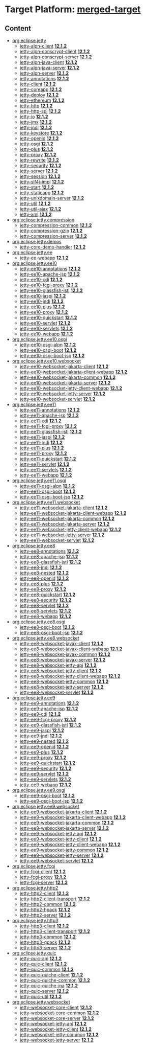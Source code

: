 # Target Platform: [merged-target](https://github.com/eclipse-orbit/orbit-simrel/blob/main/maven-jetty/tp/MavenJetty.target)

## Content
 - [org.eclipse.jetty](https://repo.maven.apache.org/maven2/org/eclipse/jetty/)
    - [jetty-alpn-client](https://repo.maven.apache.org/maven2/org/eclipse/jetty/jetty-alpn-client/) **[12.1.2](https://repo.maven.apache.org/maven2/org/eclipse/jetty/jetty-alpn-client/12.1.2)**
    - [jetty-alpn-conscrypt-client](https://repo.maven.apache.org/maven2/org/eclipse/jetty/jetty-alpn-conscrypt-client/) **[12.1.2](https://repo.maven.apache.org/maven2/org/eclipse/jetty/jetty-alpn-conscrypt-client/12.1.2)**
    - [jetty-alpn-conscrypt-server](https://repo.maven.apache.org/maven2/org/eclipse/jetty/jetty-alpn-conscrypt-server/) **[12.1.2](https://repo.maven.apache.org/maven2/org/eclipse/jetty/jetty-alpn-conscrypt-server/12.1.2)**
    - [jetty-alpn-java-client](https://repo.maven.apache.org/maven2/org/eclipse/jetty/jetty-alpn-java-client/) **[12.1.2](https://repo.maven.apache.org/maven2/org/eclipse/jetty/jetty-alpn-java-client/12.1.2)**
    - [jetty-alpn-java-server](https://repo.maven.apache.org/maven2/org/eclipse/jetty/jetty-alpn-java-server/) **[12.1.2](https://repo.maven.apache.org/maven2/org/eclipse/jetty/jetty-alpn-java-server/12.1.2)**
    - [jetty-alpn-server](https://repo.maven.apache.org/maven2/org/eclipse/jetty/jetty-alpn-server/) **[12.1.2](https://repo.maven.apache.org/maven2/org/eclipse/jetty/jetty-alpn-server/12.1.2)**
    - [jetty-annotations](https://repo.maven.apache.org/maven2/org/eclipse/jetty/jetty-annotations/) **[12.1.2](https://repo.maven.apache.org/maven2/org/eclipse/jetty/jetty-annotations/12.1.2)**
    - [jetty-client](https://repo.maven.apache.org/maven2/org/eclipse/jetty/jetty-client/) **[12.1.2](https://repo.maven.apache.org/maven2/org/eclipse/jetty/jetty-client/12.1.2)**
    - [jetty-coreapp](https://repo.maven.apache.org/maven2/org/eclipse/jetty/jetty-coreapp/) **[12.1.2](https://repo.maven.apache.org/maven2/org/eclipse/jetty/jetty-coreapp/12.1.2)**
    - [jetty-deploy](https://repo.maven.apache.org/maven2/org/eclipse/jetty/jetty-deploy/) **[12.1.2](https://repo.maven.apache.org/maven2/org/eclipse/jetty/jetty-deploy/12.1.2)**
    - [jetty-ethereum](https://repo.maven.apache.org/maven2/org/eclipse/jetty/jetty-ethereum/) **[12.1.2](https://repo.maven.apache.org/maven2/org/eclipse/jetty/jetty-ethereum/12.1.2)**
    - [jetty-http](https://repo.maven.apache.org/maven2/org/eclipse/jetty/jetty-http/) **[12.1.2](https://repo.maven.apache.org/maven2/org/eclipse/jetty/jetty-http/12.1.2)**
    - [jetty-http-spi](https://repo.maven.apache.org/maven2/org/eclipse/jetty/jetty-http-spi/) **[12.1.2](https://repo.maven.apache.org/maven2/org/eclipse/jetty/jetty-http-spi/12.1.2)**
    - [jetty-io](https://repo.maven.apache.org/maven2/org/eclipse/jetty/jetty-io/) **[12.1.2](https://repo.maven.apache.org/maven2/org/eclipse/jetty/jetty-io/12.1.2)**
    - [jetty-jmx](https://repo.maven.apache.org/maven2/org/eclipse/jetty/jetty-jmx/) **[12.1.2](https://repo.maven.apache.org/maven2/org/eclipse/jetty/jetty-jmx/12.1.2)**
    - [jetty-jndi](https://repo.maven.apache.org/maven2/org/eclipse/jetty/jetty-jndi/) **[12.1.2](https://repo.maven.apache.org/maven2/org/eclipse/jetty/jetty-jndi/12.1.2)**
    - [jetty-keystore](https://repo.maven.apache.org/maven2/org/eclipse/jetty/jetty-keystore/) **[12.1.2](https://repo.maven.apache.org/maven2/org/eclipse/jetty/jetty-keystore/12.1.2)**
    - [jetty-openid](https://repo.maven.apache.org/maven2/org/eclipse/jetty/jetty-openid/) **[12.1.2](https://repo.maven.apache.org/maven2/org/eclipse/jetty/jetty-openid/12.1.2)**
    - [jetty-osgi](https://repo.maven.apache.org/maven2/org/eclipse/jetty/jetty-osgi/) **[12.1.2](https://repo.maven.apache.org/maven2/org/eclipse/jetty/jetty-osgi/12.1.2)**
    - [jetty-plus](https://repo.maven.apache.org/maven2/org/eclipse/jetty/jetty-plus/) **[12.1.2](https://repo.maven.apache.org/maven2/org/eclipse/jetty/jetty-plus/12.1.2)**
    - [jetty-proxy](https://repo.maven.apache.org/maven2/org/eclipse/jetty/jetty-proxy/) **[12.1.2](https://repo.maven.apache.org/maven2/org/eclipse/jetty/jetty-proxy/12.1.2)**
    - [jetty-rewrite](https://repo.maven.apache.org/maven2/org/eclipse/jetty/jetty-rewrite/) **[12.1.2](https://repo.maven.apache.org/maven2/org/eclipse/jetty/jetty-rewrite/12.1.2)**
    - [jetty-security](https://repo.maven.apache.org/maven2/org/eclipse/jetty/jetty-security/) **[12.1.2](https://repo.maven.apache.org/maven2/org/eclipse/jetty/jetty-security/12.1.2)**
    - [jetty-server](https://repo.maven.apache.org/maven2/org/eclipse/jetty/jetty-server/) **[12.1.2](https://repo.maven.apache.org/maven2/org/eclipse/jetty/jetty-server/12.1.2)**
    - [jetty-session](https://repo.maven.apache.org/maven2/org/eclipse/jetty/jetty-session/) **[12.1.2](https://repo.maven.apache.org/maven2/org/eclipse/jetty/jetty-session/12.1.2)**
    - [jetty-slf4j-impl](https://repo.maven.apache.org/maven2/org/eclipse/jetty/jetty-slf4j-impl/) **[12.1.2](https://repo.maven.apache.org/maven2/org/eclipse/jetty/jetty-slf4j-impl/12.1.2)**
    - [jetty-start](https://repo.maven.apache.org/maven2/org/eclipse/jetty/jetty-start/) **[12.1.2](https://repo.maven.apache.org/maven2/org/eclipse/jetty/jetty-start/12.1.2)**
    - [jetty-staticapp](https://repo.maven.apache.org/maven2/org/eclipse/jetty/jetty-staticapp/) **[12.1.2](https://repo.maven.apache.org/maven2/org/eclipse/jetty/jetty-staticapp/12.1.2)**
    - [jetty-unixdomain-server](https://repo.maven.apache.org/maven2/org/eclipse/jetty/jetty-unixdomain-server/) **[12.1.2](https://repo.maven.apache.org/maven2/org/eclipse/jetty/jetty-unixdomain-server/12.1.2)**
    - [jetty-util](https://repo.maven.apache.org/maven2/org/eclipse/jetty/jetty-util/) **[12.1.2](https://repo.maven.apache.org/maven2/org/eclipse/jetty/jetty-util/12.1.2)**
    - [jetty-util-ajax](https://repo.maven.apache.org/maven2/org/eclipse/jetty/jetty-util-ajax/) **[12.1.2](https://repo.maven.apache.org/maven2/org/eclipse/jetty/jetty-util-ajax/12.1.2)**
    - [jetty-xml](https://repo.maven.apache.org/maven2/org/eclipse/jetty/jetty-xml/) **[12.1.2](https://repo.maven.apache.org/maven2/org/eclipse/jetty/jetty-xml/12.1.2)**
 - [org.eclipse.jetty.compression](https://repo.maven.apache.org/maven2/org/eclipse/jetty/compression/)
    - [jetty-compression-common](https://repo.maven.apache.org/maven2/org/eclipse/jetty/compression/jetty-compression-common/) **[12.1.2](https://repo.maven.apache.org/maven2/org/eclipse/jetty/compression/jetty-compression-common/12.1.2)**
    - [jetty-compression-gzip](https://repo.maven.apache.org/maven2/org/eclipse/jetty/compression/jetty-compression-gzip/) **[12.1.2](https://repo.maven.apache.org/maven2/org/eclipse/jetty/compression/jetty-compression-gzip/12.1.2)**
    - [jetty-compression-server](https://repo.maven.apache.org/maven2/org/eclipse/jetty/compression/jetty-compression-server/) **[12.1.2](https://repo.maven.apache.org/maven2/org/eclipse/jetty/compression/jetty-compression-server/12.1.2)**
 - [org.eclipse.jetty.demos](https://repo.maven.apache.org/maven2/org/eclipse/jetty/demos/)
    - [jetty-core-demo-handler](https://repo.maven.apache.org/maven2/org/eclipse/jetty/demos/jetty-core-demo-handler/) **[12.1.2](https://repo.maven.apache.org/maven2/org/eclipse/jetty/demos/jetty-core-demo-handler/12.1.2)**
 - [org.eclipse.jetty.ee](https://repo.maven.apache.org/maven2/org/eclipse/jetty/ee/)
    - [jetty-ee-webapp](https://repo.maven.apache.org/maven2/org/eclipse/jetty/ee/jetty-ee-webapp/) **[12.1.2](https://repo.maven.apache.org/maven2/org/eclipse/jetty/ee/jetty-ee-webapp/12.1.2)**
 - [org.eclipse.jetty.ee10](https://repo.maven.apache.org/maven2/org/eclipse/jetty/ee10/)
    - [jetty-ee10-annotations](https://repo.maven.apache.org/maven2/org/eclipse/jetty/ee10/jetty-ee10-annotations/) **[12.1.2](https://repo.maven.apache.org/maven2/org/eclipse/jetty/ee10/jetty-ee10-annotations/12.1.2)**
    - [jetty-ee10-apache-jsp](https://repo.maven.apache.org/maven2/org/eclipse/jetty/ee10/jetty-ee10-apache-jsp/) **[12.1.2](https://repo.maven.apache.org/maven2/org/eclipse/jetty/ee10/jetty-ee10-apache-jsp/12.1.2)**
    - [jetty-ee10-cdi](https://repo.maven.apache.org/maven2/org/eclipse/jetty/ee10/jetty-ee10-cdi/) **[12.1.2](https://repo.maven.apache.org/maven2/org/eclipse/jetty/ee10/jetty-ee10-cdi/12.1.2)**
    - [jetty-ee10-fcgi-proxy](https://repo.maven.apache.org/maven2/org/eclipse/jetty/ee10/jetty-ee10-fcgi-proxy/) **[12.1.2](https://repo.maven.apache.org/maven2/org/eclipse/jetty/ee10/jetty-ee10-fcgi-proxy/12.1.2)**
    - [jetty-ee10-glassfish-jstl](https://repo.maven.apache.org/maven2/org/eclipse/jetty/ee10/jetty-ee10-glassfish-jstl/) **[12.1.2](https://repo.maven.apache.org/maven2/org/eclipse/jetty/ee10/jetty-ee10-glassfish-jstl/12.1.2)**
    - [jetty-ee10-jaspi](https://repo.maven.apache.org/maven2/org/eclipse/jetty/ee10/jetty-ee10-jaspi/) **[12.1.2](https://repo.maven.apache.org/maven2/org/eclipse/jetty/ee10/jetty-ee10-jaspi/12.1.2)**
    - [jetty-ee10-jndi](https://repo.maven.apache.org/maven2/org/eclipse/jetty/ee10/jetty-ee10-jndi/) **[12.1.2](https://repo.maven.apache.org/maven2/org/eclipse/jetty/ee10/jetty-ee10-jndi/12.1.2)**
    - [jetty-ee10-plus](https://repo.maven.apache.org/maven2/org/eclipse/jetty/ee10/jetty-ee10-plus/) **[12.1.2](https://repo.maven.apache.org/maven2/org/eclipse/jetty/ee10/jetty-ee10-plus/12.1.2)**
    - [jetty-ee10-proxy](https://repo.maven.apache.org/maven2/org/eclipse/jetty/ee10/jetty-ee10-proxy/) **[12.1.2](https://repo.maven.apache.org/maven2/org/eclipse/jetty/ee10/jetty-ee10-proxy/12.1.2)**
    - [jetty-ee10-quickstart](https://repo.maven.apache.org/maven2/org/eclipse/jetty/ee10/jetty-ee10-quickstart/) **[12.1.2](https://repo.maven.apache.org/maven2/org/eclipse/jetty/ee10/jetty-ee10-quickstart/12.1.2)**
    - [jetty-ee10-servlet](https://repo.maven.apache.org/maven2/org/eclipse/jetty/ee10/jetty-ee10-servlet/) **[12.1.2](https://repo.maven.apache.org/maven2/org/eclipse/jetty/ee10/jetty-ee10-servlet/12.1.2)**
    - [jetty-ee10-servlets](https://repo.maven.apache.org/maven2/org/eclipse/jetty/ee10/jetty-ee10-servlets/) **[12.1.2](https://repo.maven.apache.org/maven2/org/eclipse/jetty/ee10/jetty-ee10-servlets/12.1.2)**
    - [jetty-ee10-webapp](https://repo.maven.apache.org/maven2/org/eclipse/jetty/ee10/jetty-ee10-webapp/) **[12.1.2](https://repo.maven.apache.org/maven2/org/eclipse/jetty/ee10/jetty-ee10-webapp/12.1.2)**
 - [org.eclipse.jetty.ee10.osgi](https://repo.maven.apache.org/maven2/org/eclipse/jetty/ee10/osgi/)
    - [jetty-ee10-osgi-alpn](https://repo.maven.apache.org/maven2/org/eclipse/jetty/ee10/osgi/jetty-ee10-osgi-alpn/) **[12.1.2](https://repo.maven.apache.org/maven2/org/eclipse/jetty/ee10/osgi/jetty-ee10-osgi-alpn/12.1.2)**
    - [jetty-ee10-osgi-boot](https://repo.maven.apache.org/maven2/org/eclipse/jetty/ee10/osgi/jetty-ee10-osgi-boot/) **[12.1.2](https://repo.maven.apache.org/maven2/org/eclipse/jetty/ee10/osgi/jetty-ee10-osgi-boot/12.1.2)**
    - [jetty-ee10-osgi-boot-jsp](https://repo.maven.apache.org/maven2/org/eclipse/jetty/ee10/osgi/jetty-ee10-osgi-boot-jsp/) **[12.1.2](https://repo.maven.apache.org/maven2/org/eclipse/jetty/ee10/osgi/jetty-ee10-osgi-boot-jsp/12.1.2)**
 - [org.eclipse.jetty.ee10.websocket](https://repo.maven.apache.org/maven2/org/eclipse/jetty/ee10/websocket/)
    - [jetty-ee10-websocket-jakarta-client](https://repo.maven.apache.org/maven2/org/eclipse/jetty/ee10/websocket/jetty-ee10-websocket-jakarta-client/) **[12.1.2](https://repo.maven.apache.org/maven2/org/eclipse/jetty/ee10/websocket/jetty-ee10-websocket-jakarta-client/12.1.2)**
    - [jetty-ee10-websocket-jakarta-client-webapp](https://repo.maven.apache.org/maven2/org/eclipse/jetty/ee10/websocket/jetty-ee10-websocket-jakarta-client-webapp/) **[12.1.2](https://repo.maven.apache.org/maven2/org/eclipse/jetty/ee10/websocket/jetty-ee10-websocket-jakarta-client-webapp/12.1.2)**
    - [jetty-ee10-websocket-jakarta-common](https://repo.maven.apache.org/maven2/org/eclipse/jetty/ee10/websocket/jetty-ee10-websocket-jakarta-common/) **[12.1.2](https://repo.maven.apache.org/maven2/org/eclipse/jetty/ee10/websocket/jetty-ee10-websocket-jakarta-common/12.1.2)**
    - [jetty-ee10-websocket-jakarta-server](https://repo.maven.apache.org/maven2/org/eclipse/jetty/ee10/websocket/jetty-ee10-websocket-jakarta-server/) **[12.1.2](https://repo.maven.apache.org/maven2/org/eclipse/jetty/ee10/websocket/jetty-ee10-websocket-jakarta-server/12.1.2)**
    - [jetty-ee10-websocket-jetty-client-webapp](https://repo.maven.apache.org/maven2/org/eclipse/jetty/ee10/websocket/jetty-ee10-websocket-jetty-client-webapp/) **[12.1.2](https://repo.maven.apache.org/maven2/org/eclipse/jetty/ee10/websocket/jetty-ee10-websocket-jetty-client-webapp/12.1.2)**
    - [jetty-ee10-websocket-jetty-server](https://repo.maven.apache.org/maven2/org/eclipse/jetty/ee10/websocket/jetty-ee10-websocket-jetty-server/) **[12.1.2](https://repo.maven.apache.org/maven2/org/eclipse/jetty/ee10/websocket/jetty-ee10-websocket-jetty-server/12.1.2)**
    - [jetty-ee10-websocket-servlet](https://repo.maven.apache.org/maven2/org/eclipse/jetty/ee10/websocket/jetty-ee10-websocket-servlet/) **[12.1.2](https://repo.maven.apache.org/maven2/org/eclipse/jetty/ee10/websocket/jetty-ee10-websocket-servlet/12.1.2)**
 - [org.eclipse.jetty.ee11](https://repo.maven.apache.org/maven2/org/eclipse/jetty/ee11/)
    - [jetty-ee11-annotations](https://repo.maven.apache.org/maven2/org/eclipse/jetty/ee11/jetty-ee11-annotations/) **[12.1.2](https://repo.maven.apache.org/maven2/org/eclipse/jetty/ee11/jetty-ee11-annotations/12.1.2)**
    - [jetty-ee11-apache-jsp](https://repo.maven.apache.org/maven2/org/eclipse/jetty/ee11/jetty-ee11-apache-jsp/) **[12.1.2](https://repo.maven.apache.org/maven2/org/eclipse/jetty/ee11/jetty-ee11-apache-jsp/12.1.2)**
    - [jetty-ee11-cdi](https://repo.maven.apache.org/maven2/org/eclipse/jetty/ee11/jetty-ee11-cdi/) **[12.1.2](https://repo.maven.apache.org/maven2/org/eclipse/jetty/ee11/jetty-ee11-cdi/12.1.2)**
    - [jetty-ee11-fcgi-proxy](https://repo.maven.apache.org/maven2/org/eclipse/jetty/ee11/jetty-ee11-fcgi-proxy/) **[12.1.2](https://repo.maven.apache.org/maven2/org/eclipse/jetty/ee11/jetty-ee11-fcgi-proxy/12.1.2)**
    - [jetty-ee11-glassfish-jstl](https://repo.maven.apache.org/maven2/org/eclipse/jetty/ee11/jetty-ee11-glassfish-jstl/) **[12.1.2](https://repo.maven.apache.org/maven2/org/eclipse/jetty/ee11/jetty-ee11-glassfish-jstl/12.1.2)**
    - [jetty-ee11-jaspi](https://repo.maven.apache.org/maven2/org/eclipse/jetty/ee11/jetty-ee11-jaspi/) **[12.1.2](https://repo.maven.apache.org/maven2/org/eclipse/jetty/ee11/jetty-ee11-jaspi/12.1.2)**
    - [jetty-ee11-jndi](https://repo.maven.apache.org/maven2/org/eclipse/jetty/ee11/jetty-ee11-jndi/) **[12.1.2](https://repo.maven.apache.org/maven2/org/eclipse/jetty/ee11/jetty-ee11-jndi/12.1.2)**
    - [jetty-ee11-plus](https://repo.maven.apache.org/maven2/org/eclipse/jetty/ee11/jetty-ee11-plus/) **[12.1.2](https://repo.maven.apache.org/maven2/org/eclipse/jetty/ee11/jetty-ee11-plus/12.1.2)**
    - [jetty-ee11-proxy](https://repo.maven.apache.org/maven2/org/eclipse/jetty/ee11/jetty-ee11-proxy/) **[12.1.2](https://repo.maven.apache.org/maven2/org/eclipse/jetty/ee11/jetty-ee11-proxy/12.1.2)**
    - [jetty-ee11-quickstart](https://repo.maven.apache.org/maven2/org/eclipse/jetty/ee11/jetty-ee11-quickstart/) **[12.1.2](https://repo.maven.apache.org/maven2/org/eclipse/jetty/ee11/jetty-ee11-quickstart/12.1.2)**
    - [jetty-ee11-servlet](https://repo.maven.apache.org/maven2/org/eclipse/jetty/ee11/jetty-ee11-servlet/) **[12.1.2](https://repo.maven.apache.org/maven2/org/eclipse/jetty/ee11/jetty-ee11-servlet/12.1.2)**
    - [jetty-ee11-servlets](https://repo.maven.apache.org/maven2/org/eclipse/jetty/ee11/jetty-ee11-servlets/) **[12.1.2](https://repo.maven.apache.org/maven2/org/eclipse/jetty/ee11/jetty-ee11-servlets/12.1.2)**
    - [jetty-ee11-webapp](https://repo.maven.apache.org/maven2/org/eclipse/jetty/ee11/jetty-ee11-webapp/) **[12.1.2](https://repo.maven.apache.org/maven2/org/eclipse/jetty/ee11/jetty-ee11-webapp/12.1.2)**
 - [org.eclipse.jetty.ee11.osgi](https://repo.maven.apache.org/maven2/org/eclipse/jetty/ee11/osgi/)
    - [jetty-ee11-osgi-alpn](https://repo.maven.apache.org/maven2/org/eclipse/jetty/ee11/osgi/jetty-ee11-osgi-alpn/) **[12.1.2](https://repo.maven.apache.org/maven2/org/eclipse/jetty/ee11/osgi/jetty-ee11-osgi-alpn/12.1.2)**
    - [jetty-ee11-osgi-boot](https://repo.maven.apache.org/maven2/org/eclipse/jetty/ee11/osgi/jetty-ee11-osgi-boot/) **[12.1.2](https://repo.maven.apache.org/maven2/org/eclipse/jetty/ee11/osgi/jetty-ee11-osgi-boot/12.1.2)**
    - [jetty-ee11-osgi-boot-jsp](https://repo.maven.apache.org/maven2/org/eclipse/jetty/ee11/osgi/jetty-ee11-osgi-boot-jsp/) **[12.1.2](https://repo.maven.apache.org/maven2/org/eclipse/jetty/ee11/osgi/jetty-ee11-osgi-boot-jsp/12.1.2)**
 - [org.eclipse.jetty.ee11.websocket](https://repo.maven.apache.org/maven2/org/eclipse/jetty/ee11/websocket/)
    - [jetty-ee11-websocket-jakarta-client](https://repo.maven.apache.org/maven2/org/eclipse/jetty/ee11/websocket/jetty-ee11-websocket-jakarta-client/) **[12.1.2](https://repo.maven.apache.org/maven2/org/eclipse/jetty/ee11/websocket/jetty-ee11-websocket-jakarta-client/12.1.2)**
    - [jetty-ee11-websocket-jakarta-client-webapp](https://repo.maven.apache.org/maven2/org/eclipse/jetty/ee11/websocket/jetty-ee11-websocket-jakarta-client-webapp/) **[12.1.2](https://repo.maven.apache.org/maven2/org/eclipse/jetty/ee11/websocket/jetty-ee11-websocket-jakarta-client-webapp/12.1.2)**
    - [jetty-ee11-websocket-jakarta-common](https://repo.maven.apache.org/maven2/org/eclipse/jetty/ee11/websocket/jetty-ee11-websocket-jakarta-common/) **[12.1.2](https://repo.maven.apache.org/maven2/org/eclipse/jetty/ee11/websocket/jetty-ee11-websocket-jakarta-common/12.1.2)**
    - [jetty-ee11-websocket-jakarta-server](https://repo.maven.apache.org/maven2/org/eclipse/jetty/ee11/websocket/jetty-ee11-websocket-jakarta-server/) **[12.1.2](https://repo.maven.apache.org/maven2/org/eclipse/jetty/ee11/websocket/jetty-ee11-websocket-jakarta-server/12.1.2)**
    - [jetty-ee11-websocket-jetty-client-webapp](https://repo.maven.apache.org/maven2/org/eclipse/jetty/ee11/websocket/jetty-ee11-websocket-jetty-client-webapp/) **[12.1.2](https://repo.maven.apache.org/maven2/org/eclipse/jetty/ee11/websocket/jetty-ee11-websocket-jetty-client-webapp/12.1.2)**
    - [jetty-ee11-websocket-jetty-server](https://repo.maven.apache.org/maven2/org/eclipse/jetty/ee11/websocket/jetty-ee11-websocket-jetty-server/) **[12.1.2](https://repo.maven.apache.org/maven2/org/eclipse/jetty/ee11/websocket/jetty-ee11-websocket-jetty-server/12.1.2)**
    - [jetty-ee11-websocket-servlet](https://repo.maven.apache.org/maven2/org/eclipse/jetty/ee11/websocket/jetty-ee11-websocket-servlet/) **[12.1.2](https://repo.maven.apache.org/maven2/org/eclipse/jetty/ee11/websocket/jetty-ee11-websocket-servlet/12.1.2)**
 - [org.eclipse.jetty.ee8](https://repo.maven.apache.org/maven2/org/eclipse/jetty/ee8/)
    - [jetty-ee8-annotations](https://repo.maven.apache.org/maven2/org/eclipse/jetty/ee8/jetty-ee8-annotations/) **[12.1.2](https://repo.maven.apache.org/maven2/org/eclipse/jetty/ee8/jetty-ee8-annotations/12.1.2)**
    - [jetty-ee8-apache-jsp](https://repo.maven.apache.org/maven2/org/eclipse/jetty/ee8/jetty-ee8-apache-jsp/) **[12.1.2](https://repo.maven.apache.org/maven2/org/eclipse/jetty/ee8/jetty-ee8-apache-jsp/12.1.2)**
    - [jetty-ee8-glassfish-jstl](https://repo.maven.apache.org/maven2/org/eclipse/jetty/ee8/jetty-ee8-glassfish-jstl/) **[12.1.2](https://repo.maven.apache.org/maven2/org/eclipse/jetty/ee8/jetty-ee8-glassfish-jstl/12.1.2)**
    - [jetty-ee8-jndi](https://repo.maven.apache.org/maven2/org/eclipse/jetty/ee8/jetty-ee8-jndi/) **[12.1.2](https://repo.maven.apache.org/maven2/org/eclipse/jetty/ee8/jetty-ee8-jndi/12.1.2)**
    - [jetty-ee8-nested](https://repo.maven.apache.org/maven2/org/eclipse/jetty/ee8/jetty-ee8-nested/) **[12.1.2](https://repo.maven.apache.org/maven2/org/eclipse/jetty/ee8/jetty-ee8-nested/12.1.2)**
    - [jetty-ee8-openid](https://repo.maven.apache.org/maven2/org/eclipse/jetty/ee8/jetty-ee8-openid/) **[12.1.2](https://repo.maven.apache.org/maven2/org/eclipse/jetty/ee8/jetty-ee8-openid/12.1.2)**
    - [jetty-ee8-plus](https://repo.maven.apache.org/maven2/org/eclipse/jetty/ee8/jetty-ee8-plus/) **[12.1.2](https://repo.maven.apache.org/maven2/org/eclipse/jetty/ee8/jetty-ee8-plus/12.1.2)**
    - [jetty-ee8-proxy](https://repo.maven.apache.org/maven2/org/eclipse/jetty/ee8/jetty-ee8-proxy/) **[12.1.2](https://repo.maven.apache.org/maven2/org/eclipse/jetty/ee8/jetty-ee8-proxy/12.1.2)**
    - [jetty-ee8-quickstart](https://repo.maven.apache.org/maven2/org/eclipse/jetty/ee8/jetty-ee8-quickstart/) **[12.1.2](https://repo.maven.apache.org/maven2/org/eclipse/jetty/ee8/jetty-ee8-quickstart/12.1.2)**
    - [jetty-ee8-security](https://repo.maven.apache.org/maven2/org/eclipse/jetty/ee8/jetty-ee8-security/) **[12.1.2](https://repo.maven.apache.org/maven2/org/eclipse/jetty/ee8/jetty-ee8-security/12.1.2)**
    - [jetty-ee8-servlet](https://repo.maven.apache.org/maven2/org/eclipse/jetty/ee8/jetty-ee8-servlet/) **[12.1.2](https://repo.maven.apache.org/maven2/org/eclipse/jetty/ee8/jetty-ee8-servlet/12.1.2)**
    - [jetty-ee8-servlets](https://repo.maven.apache.org/maven2/org/eclipse/jetty/ee8/jetty-ee8-servlets/) **[12.1.2](https://repo.maven.apache.org/maven2/org/eclipse/jetty/ee8/jetty-ee8-servlets/12.1.2)**
    - [jetty-ee8-webapp](https://repo.maven.apache.org/maven2/org/eclipse/jetty/ee8/jetty-ee8-webapp/) **[12.1.2](https://repo.maven.apache.org/maven2/org/eclipse/jetty/ee8/jetty-ee8-webapp/12.1.2)**
 - [org.eclipse.jetty.ee8.osgi](https://repo.maven.apache.org/maven2/org/eclipse/jetty/ee8/osgi/)
    - [jetty-ee8-osgi-boot](https://repo.maven.apache.org/maven2/org/eclipse/jetty/ee8/osgi/jetty-ee8-osgi-boot/) **[12.1.2](https://repo.maven.apache.org/maven2/org/eclipse/jetty/ee8/osgi/jetty-ee8-osgi-boot/12.1.2)**
    - [jetty-ee8-osgi-boot-jsp](https://repo.maven.apache.org/maven2/org/eclipse/jetty/ee8/osgi/jetty-ee8-osgi-boot-jsp/) **[12.1.2](https://repo.maven.apache.org/maven2/org/eclipse/jetty/ee8/osgi/jetty-ee8-osgi-boot-jsp/12.1.2)**
 - [org.eclipse.jetty.ee8.websocket](https://repo.maven.apache.org/maven2/org/eclipse/jetty/ee8/websocket/)
    - [jetty-ee8-websocket-javax-client](https://repo.maven.apache.org/maven2/org/eclipse/jetty/ee8/websocket/jetty-ee8-websocket-javax-client/) **[12.1.2](https://repo.maven.apache.org/maven2/org/eclipse/jetty/ee8/websocket/jetty-ee8-websocket-javax-client/12.1.2)**
    - [jetty-ee8-websocket-javax-client-webapp](https://repo.maven.apache.org/maven2/org/eclipse/jetty/ee8/websocket/jetty-ee8-websocket-javax-client-webapp/) **[12.1.2](https://repo.maven.apache.org/maven2/org/eclipse/jetty/ee8/websocket/jetty-ee8-websocket-javax-client-webapp/12.1.2)**
    - [jetty-ee8-websocket-javax-common](https://repo.maven.apache.org/maven2/org/eclipse/jetty/ee8/websocket/jetty-ee8-websocket-javax-common/) **[12.1.2](https://repo.maven.apache.org/maven2/org/eclipse/jetty/ee8/websocket/jetty-ee8-websocket-javax-common/12.1.2)**
    - [jetty-ee8-websocket-javax-server](https://repo.maven.apache.org/maven2/org/eclipse/jetty/ee8/websocket/jetty-ee8-websocket-javax-server/) **[12.1.2](https://repo.maven.apache.org/maven2/org/eclipse/jetty/ee8/websocket/jetty-ee8-websocket-javax-server/12.1.2)**
    - [jetty-ee8-websocket-jetty-api](https://repo.maven.apache.org/maven2/org/eclipse/jetty/ee8/websocket/jetty-ee8-websocket-jetty-api/) **[12.1.2](https://repo.maven.apache.org/maven2/org/eclipse/jetty/ee8/websocket/jetty-ee8-websocket-jetty-api/12.1.2)**
    - [jetty-ee8-websocket-jetty-client](https://repo.maven.apache.org/maven2/org/eclipse/jetty/ee8/websocket/jetty-ee8-websocket-jetty-client/) **[12.1.2](https://repo.maven.apache.org/maven2/org/eclipse/jetty/ee8/websocket/jetty-ee8-websocket-jetty-client/12.1.2)**
    - [jetty-ee8-websocket-jetty-client-webapp](https://repo.maven.apache.org/maven2/org/eclipse/jetty/ee8/websocket/jetty-ee8-websocket-jetty-client-webapp/) **[12.1.2](https://repo.maven.apache.org/maven2/org/eclipse/jetty/ee8/websocket/jetty-ee8-websocket-jetty-client-webapp/12.1.2)**
    - [jetty-ee8-websocket-jetty-common](https://repo.maven.apache.org/maven2/org/eclipse/jetty/ee8/websocket/jetty-ee8-websocket-jetty-common/) **[12.1.2](https://repo.maven.apache.org/maven2/org/eclipse/jetty/ee8/websocket/jetty-ee8-websocket-jetty-common/12.1.2)**
    - [jetty-ee8-websocket-jetty-server](https://repo.maven.apache.org/maven2/org/eclipse/jetty/ee8/websocket/jetty-ee8-websocket-jetty-server/) **[12.1.2](https://repo.maven.apache.org/maven2/org/eclipse/jetty/ee8/websocket/jetty-ee8-websocket-jetty-server/12.1.2)**
    - [jetty-ee8-websocket-servlet](https://repo.maven.apache.org/maven2/org/eclipse/jetty/ee8/websocket/jetty-ee8-websocket-servlet/) **[12.1.2](https://repo.maven.apache.org/maven2/org/eclipse/jetty/ee8/websocket/jetty-ee8-websocket-servlet/12.1.2)**
 - [org.eclipse.jetty.ee9](https://repo.maven.apache.org/maven2/org/eclipse/jetty/ee9/)
    - [jetty-ee9-annotations](https://repo.maven.apache.org/maven2/org/eclipse/jetty/ee9/jetty-ee9-annotations/) **[12.1.2](https://repo.maven.apache.org/maven2/org/eclipse/jetty/ee9/jetty-ee9-annotations/12.1.2)**
    - [jetty-ee9-apache-jsp](https://repo.maven.apache.org/maven2/org/eclipse/jetty/ee9/jetty-ee9-apache-jsp/) **[12.1.2](https://repo.maven.apache.org/maven2/org/eclipse/jetty/ee9/jetty-ee9-apache-jsp/12.1.2)**
    - [jetty-ee9-cdi](https://repo.maven.apache.org/maven2/org/eclipse/jetty/ee9/jetty-ee9-cdi/) **[12.1.2](https://repo.maven.apache.org/maven2/org/eclipse/jetty/ee9/jetty-ee9-cdi/12.1.2)**
    - [jetty-ee9-fcgi-proxy](https://repo.maven.apache.org/maven2/org/eclipse/jetty/ee9/jetty-ee9-fcgi-proxy/) **[12.1.2](https://repo.maven.apache.org/maven2/org/eclipse/jetty/ee9/jetty-ee9-fcgi-proxy/12.1.2)**
    - [jetty-ee9-glassfish-jstl](https://repo.maven.apache.org/maven2/org/eclipse/jetty/ee9/jetty-ee9-glassfish-jstl/) **[12.1.2](https://repo.maven.apache.org/maven2/org/eclipse/jetty/ee9/jetty-ee9-glassfish-jstl/12.1.2)**
    - [jetty-ee9-jaspi](https://repo.maven.apache.org/maven2/org/eclipse/jetty/ee9/jetty-ee9-jaspi/) **[12.1.2](https://repo.maven.apache.org/maven2/org/eclipse/jetty/ee9/jetty-ee9-jaspi/12.1.2)**
    - [jetty-ee9-jndi](https://repo.maven.apache.org/maven2/org/eclipse/jetty/ee9/jetty-ee9-jndi/) **[12.1.2](https://repo.maven.apache.org/maven2/org/eclipse/jetty/ee9/jetty-ee9-jndi/12.1.2)**
    - [jetty-ee9-nested](https://repo.maven.apache.org/maven2/org/eclipse/jetty/ee9/jetty-ee9-nested/) **[12.1.2](https://repo.maven.apache.org/maven2/org/eclipse/jetty/ee9/jetty-ee9-nested/12.1.2)**
    - [jetty-ee9-openid](https://repo.maven.apache.org/maven2/org/eclipse/jetty/ee9/jetty-ee9-openid/) **[12.1.2](https://repo.maven.apache.org/maven2/org/eclipse/jetty/ee9/jetty-ee9-openid/12.1.2)**
    - [jetty-ee9-plus](https://repo.maven.apache.org/maven2/org/eclipse/jetty/ee9/jetty-ee9-plus/) **[12.1.2](https://repo.maven.apache.org/maven2/org/eclipse/jetty/ee9/jetty-ee9-plus/12.1.2)**
    - [jetty-ee9-proxy](https://repo.maven.apache.org/maven2/org/eclipse/jetty/ee9/jetty-ee9-proxy/) **[12.1.2](https://repo.maven.apache.org/maven2/org/eclipse/jetty/ee9/jetty-ee9-proxy/12.1.2)**
    - [jetty-ee9-quickstart](https://repo.maven.apache.org/maven2/org/eclipse/jetty/ee9/jetty-ee9-quickstart/) **[12.1.2](https://repo.maven.apache.org/maven2/org/eclipse/jetty/ee9/jetty-ee9-quickstart/12.1.2)**
    - [jetty-ee9-security](https://repo.maven.apache.org/maven2/org/eclipse/jetty/ee9/jetty-ee9-security/) **[12.1.2](https://repo.maven.apache.org/maven2/org/eclipse/jetty/ee9/jetty-ee9-security/12.1.2)**
    - [jetty-ee9-servlet](https://repo.maven.apache.org/maven2/org/eclipse/jetty/ee9/jetty-ee9-servlet/) **[12.1.2](https://repo.maven.apache.org/maven2/org/eclipse/jetty/ee9/jetty-ee9-servlet/12.1.2)**
    - [jetty-ee9-servlets](https://repo.maven.apache.org/maven2/org/eclipse/jetty/ee9/jetty-ee9-servlets/) **[12.1.2](https://repo.maven.apache.org/maven2/org/eclipse/jetty/ee9/jetty-ee9-servlets/12.1.2)**
    - [jetty-ee9-webapp](https://repo.maven.apache.org/maven2/org/eclipse/jetty/ee9/jetty-ee9-webapp/) **[12.1.2](https://repo.maven.apache.org/maven2/org/eclipse/jetty/ee9/jetty-ee9-webapp/12.1.2)**
 - [org.eclipse.jetty.ee9.osgi](https://repo.maven.apache.org/maven2/org/eclipse/jetty/ee9/osgi/)
    - [jetty-ee9-osgi-boot](https://repo.maven.apache.org/maven2/org/eclipse/jetty/ee9/osgi/jetty-ee9-osgi-boot/) **[12.1.2](https://repo.maven.apache.org/maven2/org/eclipse/jetty/ee9/osgi/jetty-ee9-osgi-boot/12.1.2)**
    - [jetty-ee9-osgi-boot-jsp](https://repo.maven.apache.org/maven2/org/eclipse/jetty/ee9/osgi/jetty-ee9-osgi-boot-jsp/) **[12.1.2](https://repo.maven.apache.org/maven2/org/eclipse/jetty/ee9/osgi/jetty-ee9-osgi-boot-jsp/12.1.2)**
 - [org.eclipse.jetty.ee9.websocket](https://repo.maven.apache.org/maven2/org/eclipse/jetty/ee9/websocket/)
    - [jetty-ee9-websocket-jakarta-client](https://repo.maven.apache.org/maven2/org/eclipse/jetty/ee9/websocket/jetty-ee9-websocket-jakarta-client/) **[12.1.2](https://repo.maven.apache.org/maven2/org/eclipse/jetty/ee9/websocket/jetty-ee9-websocket-jakarta-client/12.1.2)**
    - [jetty-ee9-websocket-jakarta-client-webapp](https://repo.maven.apache.org/maven2/org/eclipse/jetty/ee9/websocket/jetty-ee9-websocket-jakarta-client-webapp/) **[12.1.2](https://repo.maven.apache.org/maven2/org/eclipse/jetty/ee9/websocket/jetty-ee9-websocket-jakarta-client-webapp/12.1.2)**
    - [jetty-ee9-websocket-jakarta-common](https://repo.maven.apache.org/maven2/org/eclipse/jetty/ee9/websocket/jetty-ee9-websocket-jakarta-common/) **[12.1.2](https://repo.maven.apache.org/maven2/org/eclipse/jetty/ee9/websocket/jetty-ee9-websocket-jakarta-common/12.1.2)**
    - [jetty-ee9-websocket-jakarta-server](https://repo.maven.apache.org/maven2/org/eclipse/jetty/ee9/websocket/jetty-ee9-websocket-jakarta-server/) **[12.1.2](https://repo.maven.apache.org/maven2/org/eclipse/jetty/ee9/websocket/jetty-ee9-websocket-jakarta-server/12.1.2)**
    - [jetty-ee9-websocket-jetty-api](https://repo.maven.apache.org/maven2/org/eclipse/jetty/ee9/websocket/jetty-ee9-websocket-jetty-api/) **[12.1.2](https://repo.maven.apache.org/maven2/org/eclipse/jetty/ee9/websocket/jetty-ee9-websocket-jetty-api/12.1.2)**
    - [jetty-ee9-websocket-jetty-client](https://repo.maven.apache.org/maven2/org/eclipse/jetty/ee9/websocket/jetty-ee9-websocket-jetty-client/) **[12.1.2](https://repo.maven.apache.org/maven2/org/eclipse/jetty/ee9/websocket/jetty-ee9-websocket-jetty-client/12.1.2)**
    - [jetty-ee9-websocket-jetty-client-webapp](https://repo.maven.apache.org/maven2/org/eclipse/jetty/ee9/websocket/jetty-ee9-websocket-jetty-client-webapp/) **[12.1.2](https://repo.maven.apache.org/maven2/org/eclipse/jetty/ee9/websocket/jetty-ee9-websocket-jetty-client-webapp/12.1.2)**
    - [jetty-ee9-websocket-jetty-common](https://repo.maven.apache.org/maven2/org/eclipse/jetty/ee9/websocket/jetty-ee9-websocket-jetty-common/) **[12.1.2](https://repo.maven.apache.org/maven2/org/eclipse/jetty/ee9/websocket/jetty-ee9-websocket-jetty-common/12.1.2)**
    - [jetty-ee9-websocket-jetty-server](https://repo.maven.apache.org/maven2/org/eclipse/jetty/ee9/websocket/jetty-ee9-websocket-jetty-server/) **[12.1.2](https://repo.maven.apache.org/maven2/org/eclipse/jetty/ee9/websocket/jetty-ee9-websocket-jetty-server/12.1.2)**
    - [jetty-ee9-websocket-servlet](https://repo.maven.apache.org/maven2/org/eclipse/jetty/ee9/websocket/jetty-ee9-websocket-servlet/) **[12.1.2](https://repo.maven.apache.org/maven2/org/eclipse/jetty/ee9/websocket/jetty-ee9-websocket-servlet/12.1.2)**
 - [org.eclipse.jetty.fcgi](https://repo.maven.apache.org/maven2/org/eclipse/jetty/fcgi/)
    - [jetty-fcgi-client](https://repo.maven.apache.org/maven2/org/eclipse/jetty/fcgi/jetty-fcgi-client/) **[12.1.2](https://repo.maven.apache.org/maven2/org/eclipse/jetty/fcgi/jetty-fcgi-client/12.1.2)**
    - [jetty-fcgi-proxy](https://repo.maven.apache.org/maven2/org/eclipse/jetty/fcgi/jetty-fcgi-proxy/) **[12.1.2](https://repo.maven.apache.org/maven2/org/eclipse/jetty/fcgi/jetty-fcgi-proxy/12.1.2)**
    - [jetty-fcgi-server](https://repo.maven.apache.org/maven2/org/eclipse/jetty/fcgi/jetty-fcgi-server/) **[12.1.2](https://repo.maven.apache.org/maven2/org/eclipse/jetty/fcgi/jetty-fcgi-server/12.1.2)**
 - [org.eclipse.jetty.http2](https://repo.maven.apache.org/maven2/org/eclipse/jetty/http2/)
    - [jetty-http2-client](https://repo.maven.apache.org/maven2/org/eclipse/jetty/http2/jetty-http2-client/) **[12.1.2](https://repo.maven.apache.org/maven2/org/eclipse/jetty/http2/jetty-http2-client/12.1.2)**
    - [jetty-http2-client-transport](https://repo.maven.apache.org/maven2/org/eclipse/jetty/http2/jetty-http2-client-transport/) **[12.1.2](https://repo.maven.apache.org/maven2/org/eclipse/jetty/http2/jetty-http2-client-transport/12.1.2)**
    - [jetty-http2-common](https://repo.maven.apache.org/maven2/org/eclipse/jetty/http2/jetty-http2-common/) **[12.1.2](https://repo.maven.apache.org/maven2/org/eclipse/jetty/http2/jetty-http2-common/12.1.2)**
    - [jetty-http2-hpack](https://repo.maven.apache.org/maven2/org/eclipse/jetty/http2/jetty-http2-hpack/) **[12.1.2](https://repo.maven.apache.org/maven2/org/eclipse/jetty/http2/jetty-http2-hpack/12.1.2)**
    - [jetty-http2-server](https://repo.maven.apache.org/maven2/org/eclipse/jetty/http2/jetty-http2-server/) **[12.1.2](https://repo.maven.apache.org/maven2/org/eclipse/jetty/http2/jetty-http2-server/12.1.2)**
 - [org.eclipse.jetty.http3](https://repo.maven.apache.org/maven2/org/eclipse/jetty/http3/)
    - [jetty-http3-client](https://repo.maven.apache.org/maven2/org/eclipse/jetty/http3/jetty-http3-client/) **[12.1.2](https://repo.maven.apache.org/maven2/org/eclipse/jetty/http3/jetty-http3-client/12.1.2)**
    - [jetty-http3-client-transport](https://repo.maven.apache.org/maven2/org/eclipse/jetty/http3/jetty-http3-client-transport/) **[12.1.2](https://repo.maven.apache.org/maven2/org/eclipse/jetty/http3/jetty-http3-client-transport/12.1.2)**
    - [jetty-http3-common](https://repo.maven.apache.org/maven2/org/eclipse/jetty/http3/jetty-http3-common/) **[12.1.2](https://repo.maven.apache.org/maven2/org/eclipse/jetty/http3/jetty-http3-common/12.1.2)**
    - [jetty-http3-qpack](https://repo.maven.apache.org/maven2/org/eclipse/jetty/http3/jetty-http3-qpack/) **[12.1.2](https://repo.maven.apache.org/maven2/org/eclipse/jetty/http3/jetty-http3-qpack/12.1.2)**
    - [jetty-http3-server](https://repo.maven.apache.org/maven2/org/eclipse/jetty/http3/jetty-http3-server/) **[12.1.2](https://repo.maven.apache.org/maven2/org/eclipse/jetty/http3/jetty-http3-server/12.1.2)**
 - [org.eclipse.jetty.quic](https://repo.maven.apache.org/maven2/org/eclipse/jetty/quic/)
    - [jetty-quic-api](https://repo.maven.apache.org/maven2/org/eclipse/jetty/quic/jetty-quic-api/) **[12.1.2](https://repo.maven.apache.org/maven2/org/eclipse/jetty/quic/jetty-quic-api/12.1.2)**
    - [jetty-quic-client](https://repo.maven.apache.org/maven2/org/eclipse/jetty/quic/jetty-quic-client/) **[12.1.2](https://repo.maven.apache.org/maven2/org/eclipse/jetty/quic/jetty-quic-client/12.1.2)**
    - [jetty-quic-common](https://repo.maven.apache.org/maven2/org/eclipse/jetty/quic/jetty-quic-common/) **[12.1.2](https://repo.maven.apache.org/maven2/org/eclipse/jetty/quic/jetty-quic-common/12.1.2)**
    - [jetty-quic-quiche-client](https://repo.maven.apache.org/maven2/org/eclipse/jetty/quic/jetty-quic-quiche-client/) **[12.1.2](https://repo.maven.apache.org/maven2/org/eclipse/jetty/quic/jetty-quic-quiche-client/12.1.2)**
    - [jetty-quic-quiche-common](https://repo.maven.apache.org/maven2/org/eclipse/jetty/quic/jetty-quic-quiche-common/) **[12.1.2](https://repo.maven.apache.org/maven2/org/eclipse/jetty/quic/jetty-quic-quiche-common/12.1.2)**
    - [jetty-quic-quiche-jna](https://repo.maven.apache.org/maven2/org/eclipse/jetty/quic/jetty-quic-quiche-jna/) **[12.1.2](https://repo.maven.apache.org/maven2/org/eclipse/jetty/quic/jetty-quic-quiche-jna/12.1.2)**
    - [jetty-quic-server](https://repo.maven.apache.org/maven2/org/eclipse/jetty/quic/jetty-quic-server/) **[12.1.2](https://repo.maven.apache.org/maven2/org/eclipse/jetty/quic/jetty-quic-server/12.1.2)**
    - [jetty-quic-util](https://repo.maven.apache.org/maven2/org/eclipse/jetty/quic/jetty-quic-util/) **[12.1.2](https://repo.maven.apache.org/maven2/org/eclipse/jetty/quic/jetty-quic-util/12.1.2)**
 - [org.eclipse.jetty.websocket](https://repo.maven.apache.org/maven2/org/eclipse/jetty/websocket/)
    - [jetty-websocket-core-client](https://repo.maven.apache.org/maven2/org/eclipse/jetty/websocket/jetty-websocket-core-client/) **[12.1.2](https://repo.maven.apache.org/maven2/org/eclipse/jetty/websocket/jetty-websocket-core-client/12.1.2)**
    - [jetty-websocket-core-common](https://repo.maven.apache.org/maven2/org/eclipse/jetty/websocket/jetty-websocket-core-common/) **[12.1.2](https://repo.maven.apache.org/maven2/org/eclipse/jetty/websocket/jetty-websocket-core-common/12.1.2)**
    - [jetty-websocket-core-server](https://repo.maven.apache.org/maven2/org/eclipse/jetty/websocket/jetty-websocket-core-server/) **[12.1.2](https://repo.maven.apache.org/maven2/org/eclipse/jetty/websocket/jetty-websocket-core-server/12.1.2)**
    - [jetty-websocket-jetty-api](https://repo.maven.apache.org/maven2/org/eclipse/jetty/websocket/jetty-websocket-jetty-api/) **[12.1.2](https://repo.maven.apache.org/maven2/org/eclipse/jetty/websocket/jetty-websocket-jetty-api/12.1.2)**
    - [jetty-websocket-jetty-client](https://repo.maven.apache.org/maven2/org/eclipse/jetty/websocket/jetty-websocket-jetty-client/) **[12.1.2](https://repo.maven.apache.org/maven2/org/eclipse/jetty/websocket/jetty-websocket-jetty-client/12.1.2)**
    - [jetty-websocket-jetty-common](https://repo.maven.apache.org/maven2/org/eclipse/jetty/websocket/jetty-websocket-jetty-common/) **[12.1.2](https://repo.maven.apache.org/maven2/org/eclipse/jetty/websocket/jetty-websocket-jetty-common/12.1.2)**
    - [jetty-websocket-jetty-server](https://repo.maven.apache.org/maven2/org/eclipse/jetty/websocket/jetty-websocket-jetty-server/) **[12.1.2](https://repo.maven.apache.org/maven2/org/eclipse/jetty/websocket/jetty-websocket-jetty-server/12.1.2)**
